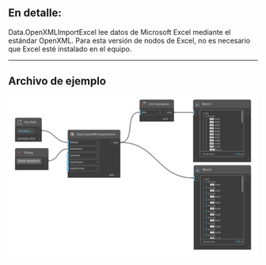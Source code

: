 ## En detalle:
Data.OpenXMLImportExcel lee datos de Microsoft Excel mediante el estándar OpenXML. Para esta versión de nodos de Excel, no es necesario que Excel esté instalado en el equipo.
___
## Archivo de ejemplo

![Data.OpenXMLImportExcel](./DSOffice.Data.OpenXMLImportExcel_img.png)
